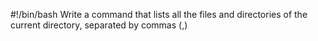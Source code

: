 #!/bin/bash
Write a command that lists all the files and directories of the current directory, separated by commas (,)
